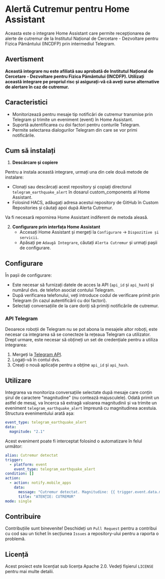# Alertă Cutremur pentru Home Assistant

Aceasta este o integrare Home Assistant care permite recepționarea de alerte de cutremur de la Institutul Național de Cercetare - Dezvoltare pentru Fizica Pământului (INCDFP) prin intermediul Telegram.

## Avertisment
**Această integrare nu este afiliată sau aprobată de Institutul Național de Cercetare - Dezvoltare pentru Fizica Pământului (INCDFP). Utilizați această integrare pe propriul risc și asigurați-vă că aveți surse alternative de alertare în caz de cutremur.**

## Caracteristici

- Monitorizează pentru mesaje tip notificări de cutremur transmise prin Telegram și trimite un eveniment (event) în Home Assistant.
- Suportă autentificarea cu doi factori pentru conturile Telegram.
- Permite selectarea dialogurilor Telegram din care se vor primi notificările.

## Cum să instalați

1. **Descărcare și copiere**

Pentru a instala această integrare, urmați una din cele două metode de instalare:

- Clonați sau descărcați acest repository și copiați directorul `telegram_earthquake_alert` în dosarul custom_components al Home Assistant.
- Folosind HACS, adăugați adresa acestui repository de GitHub în Custom Repositories și căutați apoi după Alerta Cutremur.

Va fi necesară repornirea Home Assistant indiferent de metoda aleasă.

2. **Configurare prin interfața Home Assistant**
    - Accesați Home Assistant și mergeți la `Configurare` -> `Dispozitive și servicii`.
    - Apăsați pe `Adaugă Integrare`, căutați `Alerta Cutremur` și urmați pașii de configurare.

## Configurare

În pașii de configurare:
- Este necesar să furnizați datele de acces la API (`api_id` și `api_hash`) și numărul dvs. de telefon asociat contului Telegram.
- După verificarea telefonului, veți introduce codul de verificare primit prin Telegram (în cazul autentificării cu doi factori).
- Selectați conversațiile de la care doriți să primiți notificările de cutremur.

### API Telegram

Deoarece roboții de Telegram nu se pot abona la mesajele altor roboți, este necesar ca integrarea să se conecteze la rețeaua Telegram ca utilizator. Drept urmare, este necesar să obțineți un set de credențiale pentru a utiliza integrarea:
1. Mergeți la [Telegram API](https://my.telegram.org/).
2. Logați-vă în contul dvs.
3. Creați o nouă aplicație pentru a obține `api_id` și `api_hash`.

## Utilizare

Integrarea va monitoriza conversațiile selectate după mesaje care conțin șirul de caractere "magnitudine" (nu contează majusculele). Odată primit un astfel de mesaj, va încerca să extragă valoarea magnitudinii și va trimite un eveniment `telegram_earthquake_alert` împreună cu magnitudinea acestuia. Structura evenimentului arată așa:

```yaml
event_type: telegram_earthquake_alert
data:
  magnitude: "2.1"
```

Acest eveniment poate fi interceptat folosind o automatizare în felul următor:

```yaml
alias: Cutremur detectat
trigger:
  - platform: event
    event_type: telegram_earthquake_alert
condition: []
action:
  - action: notify.mobile_apps
    data:
      message: "Cutremur detectat. Magnitudine: {{ trigger.event.data.magnitude }}"
      title: "ATENȚIE: CUTREMUR"
mode: single
```

## Contribuire

Contribuțiile sunt binevenite! Deschideți un `Pull Request` pentru a contribui cu cod sau un tichet în secțiunea `Issues` a repository-ului pentru a raporta o problemă.

## Licență

Acest proiect este licențiat sub licența Apache 2.0. Vedeți fișierul `LICENSE` pentru mai multe detalii.
